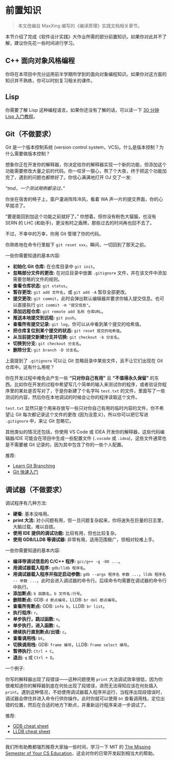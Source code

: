 # 前置知识

> 本文改编自 MaxXing 编写的《编译原理》实践文档相关章节。

本节介绍了完成《软件设计实践》大作业所需的部分前置知识。如果你对此并不了解，建议你先花一些时间进行学习。

## C++ 面向对象风格编程

你将在本项目中充分运用前半学期所学到的面向对象编程知识。如果你对这方面的知识并不熟练，你可以时刻复习相关的课件。

## Lisp 

你需要了解 Lisp 这种编程语言。如果你还没有了解的话，可以读一下 [30 分钟 Lisp 入门教程](https://pku-software.github.io/lisp-tutorial/)。

## Git（不做要求）

Git 是一个版本控制系统 (version control system，VCS)。什么是版本控制？为什么需要做版本控制？

想象你正在开发你的解释器，你决定给你的解释器实现一个新的功能，但添加这个功能需要修改大量之前的代码。你一咬牙一狠心，熬了个大夜，终于把这个功能加完了，遇到的问题也都修好了。你信心满满地打开 OJ 交了一发:

*“tmd，一个测试用例都没过。”*

你坐在宿舍的椅子上，窗户灌进阵阵冷风，看着 WA 声一片的提交界面，你的心早就凉了。

“要是能回到加这个功能之前就好了。” 你想着。但你没有粉色大猫猫，也没有 SERN 的 LHC (和助手)，更没有时之盾牌，那些过去的时间再也回不去了。

不过，不幸中的万幸，你用 Git 管理了你的代码。

你熟练地在命令行里敲下 `git reset xxx`，瞬间，一切回到了那天之前。

一些你需要知道的基本内容:

- **初始化 Git 仓库:** 在仓库目录中 `git init`。
- **忽略部分文件的更改:** 在对应目录中放置 `.gitignore` 文件，并在该文件中添加需要忽略的文件的规则。
- **查看仓库状态:** `git status`。
- **暂存更改:** `git add 文件名`，或 `git add -A` 暂存全部更改。
- **提交更改:** `git commit`，此时会弹出默认编辑器并要求你输入提交信息。也可以直接执行 `git commit -m "提交信息"`。
- **添加远程仓库:** `git remote add 名称 仓库URL`。
- **推送本地提交到远程:** `git push`。
- **查看所有提交记录:** `git log`，你可以从中看到某个提交的哈希值。
- **把仓库复位到某个提交的状态:** `git reset 提交的哈希值`。
- **从当前提交新建分支并切换:** `git checkout -b 分支名`。
- **切换到分支:** `git checkout 分支名`。
- **删除分支:** `git branch -D 分支名`。

上面提到了 `.gitignore` 可以让 Git 忽略目录中某些文件，且不让它们出现在 Git 仓库中。这有什么用呢？

你在开发过程中难免会产生一些 **“只对你自己有用”** 且 **“不值得永久保留”** 的东西。比如你在开发的过程中希望写几个简单的输入来测试你的程序，或者验证你程序里的某处是否写对了，于是你新建了个名字叫 `test.txt` 的文件，里面写了一些测试的内容，然后你在本地调试的时候会让你的程序读取这个文件。

`test.txt` 显然只是个用来存放写一些只对你自己有用的临时内容的文件，你不希望让 Git 每次都记录这个文件的更改 (因为没意义)，所以你可以把它写进 `.gitignore` 中，来让 Git 忽略它。

其他类似的情况还包括，你使用 VS Code 或 IDEA 开发你的解释器，这些代码编辑器/IDE 可能会在项目中生成一些配置文件 (`.vscode` 或 `.idea`)，这些文件通常也是不需要被 Git 记录的，因为其中包含了你的一些个人配置。

推荐:

- [Learn Git Branching](https://learngitbranching.js.org)
- [Git 快速入门](https://nju-projectn.github.io/ics-pa-gitbook/ics2021/git.html)

## 调试器（不做要求）

调试程序有几种方法:

- **硬看:** 基本没啥用。
- **print 大法:** 对小问题有用，但一旦问题复杂起来，你将迷失在巨量的日志里，大脑过载，难以自拔。
- **使用 IDE 提供的调试功能:** 比较有用，但也比较复杂。
- **使用 GDB/LLDB 等调试器:** 非常有用，适用范围极广，但相对较难上手。

一些你需要知道的基本内容:

- **编译带调试信息的 C/C++ 程序:** `gcc/g++ -g -O0 ...`。
- **用调试器载入程序:** `gdb/lldb 程序名`。
- **用调试器载入程序并指定启动参数:** `gdb --args 程序名 参数 ...`，`lldb 程序名 -- 参数 ...`，此时会进入调试器的命令行。后续命令均需要在调试器的命令行中执行。
- **添加断点:** `b 函数名`，`b 文件名:行号`。
- **删除断点:** GDB: `d 断点编号`，LLDB: `br del 断点编号`。
- **查看所有断点:** GDB: `info b`，LLDB: `br list`。
- **执行程序:** `r`。
- **单步执行，跳过函数:** `n`。
- **单步执行，进入函数:** `s`。
- **继续执行直到断点/出错:** `c`。
- **查看调用栈:** `bt`。
- **切换调用栈:** GDB: `frame 编号`，LLDB: `frame select 编号`。
- **暂停执行:** `Ctrl + C`。
- **退出:** `q` 或 `Ctrl + D`。

一个例子:

你写的解释器出现了段错误——这种问题使用 `print` 大法调试效率很低，因为你很难知道你的解释器到底在何处出现了段错误，进而无法得知应该在何处插入 `print`。遇到这种情况，不妨使用调试器载入程序并运行，当程序出现段错误时，调试器会停住并进入命令行供你操作。此时你就可以使用 `bt` 查看调用栈，定位出错的位置，然后在合适的地方下断点，并重新运行程序来进一步调试了。

推荐:

- [GDB cheat sheet](https://darkdust.net/files/GDB%20Cheat%20Sheet.pdf)
- [LLDB cheat sheet](https://www.nesono.com/sites/default/files/lldb%20cheat%20sheet.pdf)

-----

我们所有助教都强烈推荐大家抽一些时间，学习一下 MIT 的 [The Missing Semester of Your CS Education](https://missing.csail.mit.edu/)，这会对你的日常开发起到相当大的帮助。
